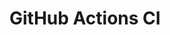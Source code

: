 # GitHub Actions CI



































































































































































































































































































































































































































































































































































